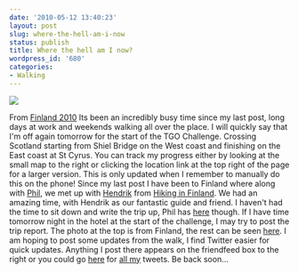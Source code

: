 ```yaml
---
date: '2010-05-12 13:40:23'
layout: post
slug: where-the-hell-am-i-now
status: publish
title: Where the hell am I now?
wordpress_id: '680'
categories:
- Walking
---
```


[![](http://lh5.ggpht.com/_mwiBNuCX3e4/S-BzTidygfI/AAAAAAAAO70/HtTZS0_g1SU/s400/Finland%202010%20068.JPG)](http://picasaweb.google.com/lh/photo/c-Sr2hFMRr4MYdK52bqlWQ?feat=embedwebsite)

From [Finland 2010](http://picasaweb.google.com/steven.horner/Finland2010?feat=embedwebsite)
Its been an incredibly busy time since my last post, long days at work and weekends walking all over the place. I will quickly say that I'm off again tomorrow for the start of the TGO Challenge. Crossing Scotland starting from Shiel Bridge on the West coast and finishing on the East coast at St Cyrus. You can track my progress either by looking at the small map to the right or clicking the location link at the top right of the page for a larger version. This is only updated when I remember to manually do this on the phone! Since my last post I have been to Finland where along with [Phil](http://phil-turner.net/), we met up with [Hendrik](http://twitter.com/hendrikmorkel) from [Hiking in Finland](http://www.hikinginfinland.com/). We had an amazing time, with Hendrik as our fantastic guide and friend. I haven't had the time to sit down and write the trip up, Phil has [here](http://phil-turner.net/?p=949) though. If I have time tomorrow night in the hotel at the start of the challenge, I may try to post the trip report. The photo at the top is from Finland, the rest can be seen [here](http://picasaweb.google.com/steven.horner/Finland2010). I am hoping to post some updates from the walk, I find Twitter easier for quick updates. Anything I post there appears on the friendfeed box to the right or you could go [here](http://twitter.com/stevenhorner) for [all my](http://twitter.com/stevenhorner) tweets. Be back soon...
